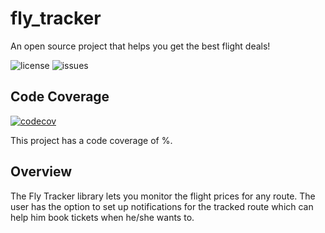 # fly_tracker
An open source project that helps you get the best flight deals!

![license](https://img.shields.io/github/license/Ritik3111/fly_tracker)
![issues](https://img.shields.io/github/issues/Ritik3111/fly_tracker)

## Code Coverage

[![codecov](https://codecov.io/gh/Ritik3111/fly_tracker/branch/main/graph/badge.svg)](https://codecov.io/gh/Ritik3111/fly_tracker)

This project has a code coverage of <coverage>%.


## Overview

The Fly Tracker library lets you monitor the flight prices for any route.
The user has the option to set up notifications for the tracked route which can help him book tickets when he/she wants to.



